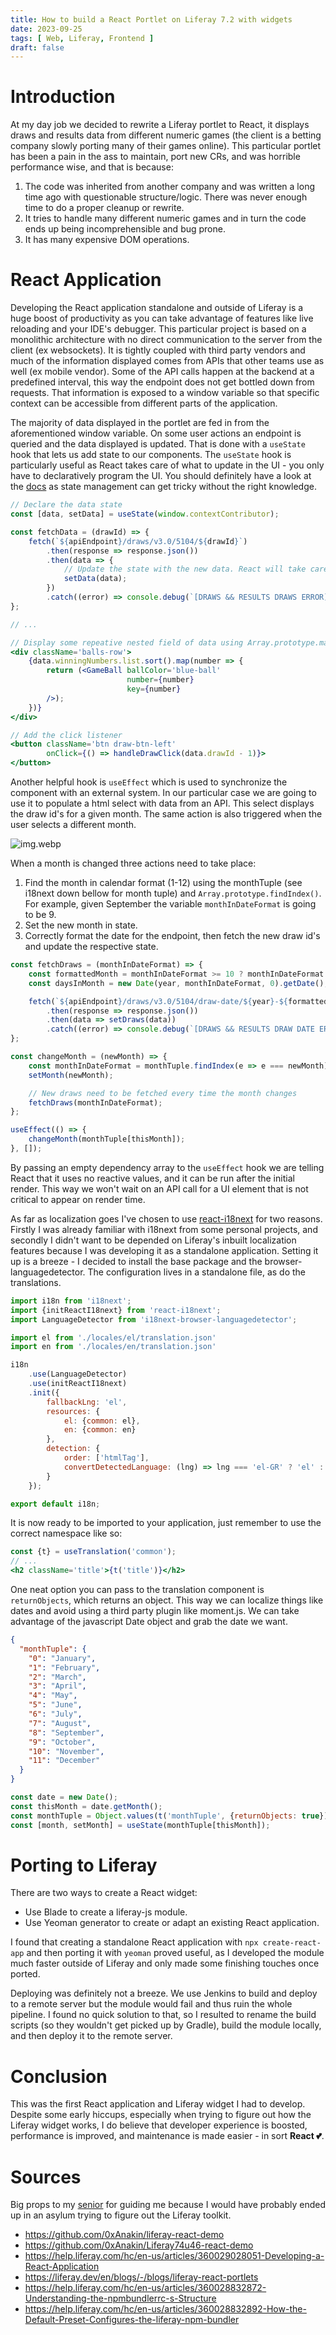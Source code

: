 ```yaml
---
title: How to build a React Portlet on Liferay 7.2 with widgets
date: 2023-09-25
tags: [ Web, Liferay, Frontend ]
draft: false
---
```


# Introduction

At my day job we decided to rewrite a Liferay portlet to React, it displays draws and results data from different
numeric games (the client is a betting company slowly porting many of their games online). This particular portlet has
been a pain in the ass to maintain, port new CRs, and was horrible performance wise, and that is because:

1. The code was inherited from another company and was written a long time ago with questionable structure/logic. There
   was never enough time to do a proper cleanup or rewrite.
2. It tries to handle many different numeric games and in turn the code ends up being incomprehensible and bug prone.
3. It has many expensive DOM operations.

# React Application

Developing the React application standalone and outside of Liferay is a huge boost of productivity as you can take
advantage of features like live reloading and your IDE's debugger. This particular project is based on a monolithic
architecture with no direct communication to the server from the client (ex websockets). It is tightly coupled with
third party vendors and much of the information displayed comes from APIs that other teams use as well (ex mobile
vendor). Some of the API calls happen at the backend at a predefined interval, this way the endpoint does not get
bottled down from requests. That information is exposed to a window variable so that specific context can be
accessible from different parts of the application.

The majority of data displayed in the portlet are fed in from the aforementioned window variable. On some user actions
an endpoint is queried and the data displayed is updated. That is done with a `useState` hook that lets us add state to
our components. The `useState` hook is particularly useful as React takes care of what to update in the UI - you only
have to declaratively program the UI. You should definitely have a look at the
[docs](https://react.dev/reference/react/useState) as state management can get tricky without the right knowledge.

```jsx
// Declare the data state
const [data, setData] = useState(window.contextContributor);

const fetchData = (drawId) => {
    fetch(`${apiEndpoint}/draws/v3.0/5104/${drawId}`)
        .then(response => response.json())
        .then(data => {
            // Update the state with the new data. React will take care of updating the UI
            setData(data);
        })
        .catch((error) => console.debug(`[DRAWS && RESULTS DRAWS ERROR]: ${error}`));
};

// ...

// Display some repeative nested field of data using Array.prototype.map()
<div className='balls-row'>
    {data.winningNumbers.list.sort().map(number => {
        return (<GameBall ballColor='blue-ball'
                          number={number}
                          key={number}
        />);
    })}
</div>

// Add the click listener 
<button className='btn draw-btn-left'
        onClick={() => handleDrawClick(data.drawId - 1)}>
</button>
```

Another helpful hook is `useEffect` which is used to synchronize the component with an external system. In our
particular case we are going to use it to populate a html select with data from an API. This select displays the draw
id's for a given month. The same action is also triggered when the user selects a different month.

![img.webp](https://cdn.xrazis.com/static/liferay-widgets-react/20230929-01.webp)

When a month is changed three actions need to take place:

1. Find the month in calendar format (1-12) using the monthTuple (see i18next down bellow for month tuple) and
   `Array.prototype.findIndex()`. For example, given September the variable `monthInDateFormat` is going to be 9.
2. Set the new month in state.
3. Correctly format the date for the endpoint, then fetch the new draw id's and update the respective state.

```jsx
const fetchDraws = (monthInDateFormat) => {
    const formattedMonth = monthInDateFormat >= 10 ? monthInDateFormat : `0${monthInDateFormat}`;
    const daysInMonth = new Date(year, monthInDateFormat, 0).getDate();

    fetch(`${apiEndpoint}/draws/v3.0/5104/draw-date/${year}-${formattedMonth}-01/${year}-${formattedMonth}-${daysInMonth}/draw-id`)
        .then(response => response.json())
        .then(data => setDraws(data))
        .catch((error) => console.debug(`[DRAWS && RESULTS DRAW DATE ERROR]: ${error}`));
};

const changeMonth = (newMonth) => {
    const monthInDateFormat = monthTuple.findIndex(e => e === newMonth) + 1;
    setMonth(newMonth);

    // New draws need to be fetched every time the month changes
    fetchDraws(monthInDateFormat);
};

useEffect(() => {
    changeMonth(monthTuple[thisMonth]);
}, []);
```

By passing an empty dependency array to the `useEffect` hook we are telling React that it uses no reactive values,
and it can be run after the initial render. This way we won't wait on an API call for a UI element that is not critical
to appear on render time.

As far as localization goes I've chosen to use [react-i18next](https://react.i18next.com/) for two reasons. Firstly I
was already familiar with i18next from some personal projects, and secondly I didn't want to be depended on Liferay's
inbuilt localization features because I was developing it as a standalone application. Setting it up is a breeze - I
decided to install the base package and the browser-languagedetector. The configuration lives in a standalone file, as
do the translations.

```jsx
import i18n from 'i18next';
import {initReactI18next} from 'react-i18next';
import LanguageDetector from 'i18next-browser-languagedetector';

import el from './locales/el/translation.json'
import en from './locales/en/translation.json'

i18n
    .use(LanguageDetector)
    .use(initReactI18next)
    .init({
        fallbackLng: 'el',
        resources: {
            el: {common: el},
            en: {common: en}
        },
        detection: {
            order: ['htmlTag'],
            convertDetectedLanguage: (lng) => lng === 'el-GR' ? 'el' : 'en'
        }
    });

export default i18n;
```

It is now ready to be imported to your application, just remember to use the correct namespace like so:

```jsx
const {t} = useTranslation('common');
// ...
<h2 className='title'>{t('title')}</h2>
```

One neat option you can pass to the translation component is `returnObjects`, which returns an object. This way we can
localize things like dates and avoid using a third party plugin like moment.js. We can take advantage of the javascript
Date object and grab the date we want.

```json
{
  "monthTuple": {
    "0": "January",
    "1": "February",
    "2": "March",
    "3": "April",
    "4": "May",
    "5": "June",
    "6": "July",
    "7": "August",
    "8": "September",
    "9": "October",
    "10": "November",
    "11": "December"
  }
}
```

```jsx
const date = new Date();
const thisMonth = date.getMonth();
const monthTuple = Object.values(t('monthTuple', {returnObjects: true}));
const [month, setMonth] = useState(monthTuple[thisMonth]);
```

# Porting to Liferay

There are two ways to create a React widget:

- Use Blade to create a liferay-js module.
- Use Yeoman generator to create or adapt an existing React application.

I found that creating a standalone React application with `npx create-react-app` and then porting it with `yeoman`
proved useful, as I developed the module much faster outside of Liferay and only made some finishing touches once
ported.

Deploying was definitely not a breeze. We use Jenkins to build and deploy to a remote server but the module would fail
and thus ruin the whole pipeline. I found no quick solution to that, so I resulted to rename the build scripts (so
they wouldn't get picked up by Gradle), build the module locally, and then deploy it to the remote server.

# Conclusion

This was the first React application and Liferay widget I had to develop. Despite some early hiccups, especially when
trying to figure out how the Liferay widget works, I do believe that developer experience is boosted, performance is
improved, and maintenance is made easier - in sort **React 💕**.

# Sources

Big props to my [senior](https://github.com/0xAnakin) for guiding me because I would have probably ended up in an asylum
trying to figure out the Liferay toolkit.

- https://github.com/0xAnakin/liferay-react-demo
- https://github.com/0xAnakin/Liferay74u46-react-demo
- https://help.liferay.com/hc/en-us/articles/360029028051-Developing-a-React-Application
- https://liferay.dev/en/blogs/-/blogs/liferay-react-portlets
- https://help.liferay.com/hc/en-us/articles/360028832872-Understanding-the-npmbundlerrc-s-Structure
- https://help.liferay.com/hc/en-us/articles/360028832892-How-the-Default-Preset-Configures-the-liferay-npm-bundler
